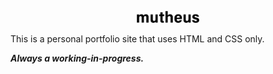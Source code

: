 <p align="center">
  <a href="https://mutheus.github.io/">
    <img src="https://raw.githubusercontent.com/mutheus/mutheus/master/mutheus-logo.svg" width="100px">
  </a>
</p>  

This is a personal portfolio site that uses HTML and CSS only.

**_Always a working-in-progress._**
